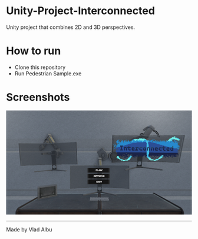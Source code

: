<h1>Unity-Project-Interconnected</h1>

Unity project that combines 2D and 3D perspectives.

<h1>How to run</h1>
<ul>
  <li>Clone this repository</li>
  <li>Run Pedestrian Sample.exe</li>
</ul>

<h1>Screenshots</h1>
<img src="./Screenshots/image1.png"/>

<hr />

Made by Vlad Albu